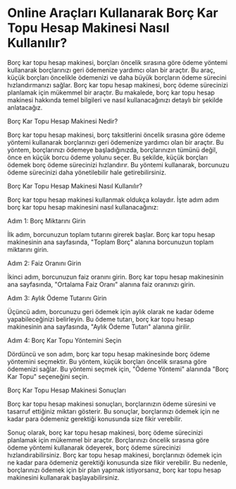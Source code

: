 Online Araçları Kullanarak Borç Kar Topu Hesap Makinesi Nasıl Kullanılır?
=========================================================================

Borç kar topu hesap makinesi, borçları öncelik sırasına göre ödeme yöntemi kullanarak borçlarınızı geri ödemenize yardımcı olan bir araçtır. Bu araç, küçük borçları öncelikle ödemenizi ve daha büyük borçların ödeme sürecini hızlandırmanızı sağlar. Borç kar topu hesap makinesi, borç ödeme sürecinizi planlamak için mükemmel bir araçtır. Bu makalede, borç kar topu hesap makinesi hakkında temel bilgileri ve nasıl kullanacağınızı detaylı bir şekilde anlatacağız.

Borç Kar Topu Hesap Makinesi Nedir?

Borç kar topu hesap makinesi, borç taksitlerini öncelik sırasına göre ödeme yöntemi kullanarak borçlarınızı geri ödemenize yardımcı olan bir araçtır. Bu yöntem, borçlarınızı ödemeye başladığınızda, borçlarınızın tümünü değil, önce en küçük borcu ödeme yolunu seçer. Bu şekilde, küçük borçları ödemek borç ödeme sürecinizi hızlandırır. Bu yöntemi kullanarak, borcunuzu ödeme sürecinizi daha yönetilebilir hale getirebilirsiniz.

Borç Kar Topu Hesap Makinesi Nasıl Kullanılır?

Borç kar topu hesap makinesi kullanmak oldukça kolaydır. İşte adım adım borç kar topu hesap makinesini nasıl kullanacağınız:

Adım 1: Borç Miktarını Girin

İlk adım, borcunuzun toplam tutarını girerek başlar. Borç kar topu hesap makinesinin ana sayfasında, "Toplam Borç" alanına borcunuzun toplam miktarını girin.

Adım 2: Faiz Oranını Girin

İkinci adım, borcunuzun faiz oranını girin. Borç kar topu hesap makinesinin ana sayfasında, "Ortalama Faiz Oranı" alanına faiz oranınızı girin.

Adım 3: Aylık Ödeme Tutarını Girin

Üçüncü adım, borcunuzu geri ödemek için aylık olarak ne kadar ödeme yapabileceğinizi belirleyin. Bu ödeme tutarı, borç kar topu hesap makinesinin ana sayfasında, "Aylık Ödeme Tutarı" alanına girilir.

Adım 4: Borç Kar Topu Yöntemini Seçin

Dördüncü ve son adım, borç kar topu hesap makinesinde borç ödeme yöntemini seçmektir. Bu yöntem, küçük borçları öncelik sırasına göre ödemenizi sağlar. Bu yöntemi seçmek için, "Ödeme Yöntemi" alanında "Borç Kar Topu" seçeneğini seçin.

Borç Kar Topu Hesap Makinesi Sonuçları

Borç kar topu hesap makinesi sonuçları, borçlarınızın ödeme süresini ve tasarruf ettiğiniz miktarı gösterir. Bu sonuçlar, borçlarınızı ödemek için ne kadar para ödemeniz gerektiği konusunda size fikir verebilir.

Sonuç olarak, borç kar topu hesap makinesi, borç ödeme sürecinizi planlamak için mükemmel bir araçtır. Borçlarınızı öncelik sırasına göre ödeme yöntemi kullanarak ödeyerek, borç ödeme sürecinizi hızlandırabilirsiniz. Borç kar topu hesap makinesi, borçlarınızı ödemek için ne kadar para ödemeniz gerektiği konusunda size fikir verebilir. Bu nedenle, borçlarınızı ödemek için bir plan yapmak istiyorsanız, borç kar topu hesap makinesini kullanarak başlayabilirsiniz.